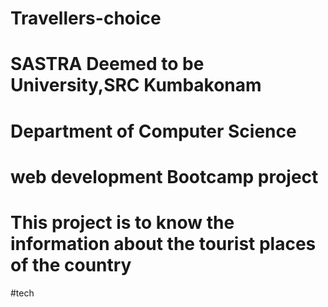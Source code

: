 # Travellers-choice 
# SASTRA Deemed to be University,SRC Kumbakonam
# Department of Computer Science
# web development Bootcamp project
# This project is to know the information about the tourist places of the country
#tech
